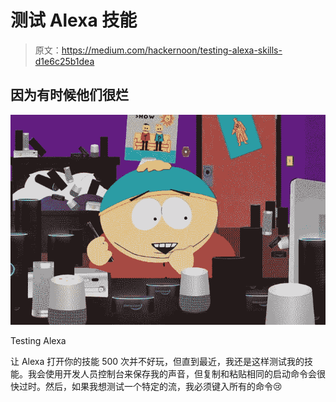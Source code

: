 # 测试 Alexa 技能

> 原文：<https://medium.com/hackernoon/testing-alexa-skills-d1e6c25b1dea>

## 因为有时候他们很烂

![](img/a807ec7d7924ce709afd39a2b40919da.png)

Testing Alexa

让 Alexa 打开你的技能 500 次并不好玩，但直到最近，我还是这样测试我的技能。我会使用开发人员控制台来保存我的声音，但复制和粘贴相同的启动命令会很快过时。然后，如果我想测试一个特定的流，我必须键入所有的命令😢